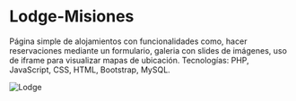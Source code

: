 # Lodge-Misiones
Página simple de alojamientos con funcionalidades como, hacer reservaciones mediante un formulario, galeria con slides de imágenes, uso de iframe para visualizar mapas de ubicación.
Tecnologías: PHP, JavaScript, CSS, HTML, Bootstrap, MySQL. 

![Lodge](https://github.com/LuisaBarrios05/Lodge-Misiones/assets/76622554/f83511af-9f6e-49a6-a773-387d3d83099c)
